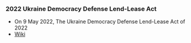 ### 2022 Ukraine Democracy Defense Lend-Lease Act
- On 9 May 2022, The Ukraine Democracy Defense Lend-Lease Act of 2022
- [Wiki](https://en.wikipedia.org/wiki/Ukraine_Democracy_Defense_Lend-Lease_Act_of_2022)